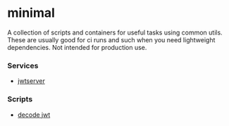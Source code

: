 # minimal
A collection of scripts and containers for useful tasks using common utils. These are usually good for ci runs and such when you need lightweight dependencies. Not intended for production use.

### Services
- [jwtserver](docker/jwtserver)

### Scripts
- [decode jwt](scripts/jwt_decode_claims.sh)
